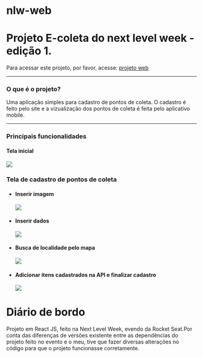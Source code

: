 # nlw-web 
<h1>Projeto E-coleta do next level week - edição 1.</h1>
<p>Para acessar este projeto, por favor, acesse: <a target="_blank" href="https://e-coleta-magdiel.netlify.app/">projeto web</a></p>  
<hr>

<h3>O que é o projeto?</h3>
<p>Uma aplicação simples para cadastro de pontos de coleta. O cadastro é feito pelo site e a vizualização dos pontos de coleta é feita pelo aplicativo mobile.</p> 
<hr>

<h3>Principais funcionalidades</h3>
<h4>Tela inicial</h4>
<img src="https://user-images.githubusercontent.com/40240561/133492808-fed9f6a4-b2c2-4953-8cd2-6cf52263d61d.png">

<h3>Tela de cadastro de pontos de coleta</h4>
<ul>
   <li><h4>Inserir imagem</h4></li>
   <img src="https://user-images.githubusercontent.com/40240561/133492853-156001f1-a464-4fe6-8597-5e60bd4034d6.png">
  
   <li><h4>Inserir dados</h4></li>
   <img src="https://user-images.githubusercontent.com/40240561/133492887-8939945b-6efc-4351-8d7e-713f6961b587.png">

   <li><h4>Busca de localidade pelo mapa</h4></li>
   <img src="https://user-images.githubusercontent.com/40240561/133492939-db9023f1-f799-438a-8625-e98f622492a1.png">

   <li><h4>Adicionar itens cadastrados na API e finalizar cadastro</h4></li>
   <img src="https://user-images.githubusercontent.com/40240561/133493022-a50392ad-b8ca-46a9-8c0a-047b9f2a930c.png">
</ul>

<h1>Diário de bordo</h1>
<p>Projeto em React JS, feito na Next Level Week, evendo da Rocket Seat.Por conta das diferenças de versões existente entre as dependências do projeto feito no evento e o meu, tive que fazer diversas alterações no código para que o projeto funcionasse corretamente.</p>
